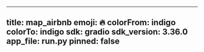 
---
title: map_airbnb 
emoji: 🔥
colorFrom: indigo
colorTo: indigo
sdk: gradio
sdk_version: 3.36.0
app_file: run.py
pinned: false
---
